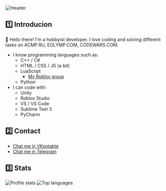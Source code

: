 
![Header](https://i.postimg.cc/2jc2PPpT/header.png)

## 1️⃣ Introducion
👋 Hello there! I'm a hobbyist developer. I love coding and solving different tasks on ACMP.RU, EOLYMP.COM, CODEWARS.COM.
- I know programming languages such as:
  - C++ / C#
  - HTML / CSS / JS (a bit)
  - LuaScript
    - [My Roblox group](https://www.roblox.com/groups/15651764/ArtGames-CO#!/about)
  - Python
- I can code with:
  - Unity
  - Roblox Studio
  - VS / VS Code
  - Sublime Text 3
  - PyCharm

 
## 2️⃣ Contact
- [Chat me in VKontakte](https://vk.com/artndev)
- [Chat me in Telegram](https://t.me/artndev)

## 3️⃣ Stats
<img src="https://github-readme-stats.vercel.app/api?username=artndev&show_icons=true&theme=github_dark" alt="Profile stats" />
<img src="https://github-readme-stats.vercel.app/api/top-langs/?username=artndev&layout=compact&theme=github_dark" alt="Top languages" />

     
       





